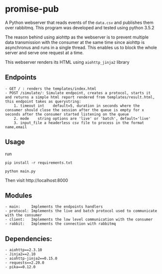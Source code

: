 # promise-pub

A Python webserver that reads events of the `data.csv` and publishes them over rabbitmq. This program was developed and tested using python 3.5.2

The reason behind using aiohttp as the webserver is to prevent multiple data transmission with the consumer at the same time since aiohttp is asynchronus and runs in a single thread. This enables us to block the whole server and serve one request at a time.

This webserver renders its HTML using `aiohttp_jinja2` library


## Endpoints
	- GET / : renders the templates/index.html
	- POST /simulate/: Simulate endpoint, creates a protocol, starts it and returns a simple html report rendered from templates/result.html, this endpoint takes as querystring:
		1. timeout int    default=5, duration in seconds where the consumer should close the session after the queue is empty for x seconds after the consumer started listening on the queue
		2. mode    string options are 'live' or 'batch', default='live'
		3. input_file a headerless csv file to process in the format name,email


## Usage
run
```
pip install -r requirements.txt
```
```
python main.py
```
Then visit http://localhost:8000

## Modules
	- main:     Implements the endpoints handlers
	- protocol: Implements the live and batch protocol used to communicate with the consumer
	- client: 	Implements the low level communication with the consumer
	- rabbit: 	Implements the connection with rabbitmq


## Dependencies:
	- aiohttp==2.3.10
	- Jinja2==2.10
	- aiohttp-jinja2==0.15.0
	- requests==2.20.0
	- pika==0.12.0
